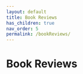 ```yaml
---
layout: default
title: Book Reviews
has_children: true
nav_order: 5
permalink: /bookReviews/
---
```




# Book Reviews



